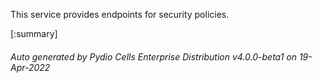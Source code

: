 






This service provides endpoints for security policies.

[:summary]

###### Auto generated by Pydio Cells Enterprise Distribution v4.0.0-beta1 on 19-Apr-2022
